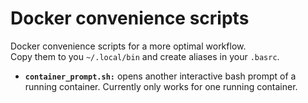 # Docker convenience scripts

Docker convenience scripts for a more optimal workflow.  
Copy them to you `~/.local/bin` and create aliases in your `.basrc`.

- **`container_prompt.sh:`** opens another interactive bash prompt of a running container. Currently only works for one running container.
